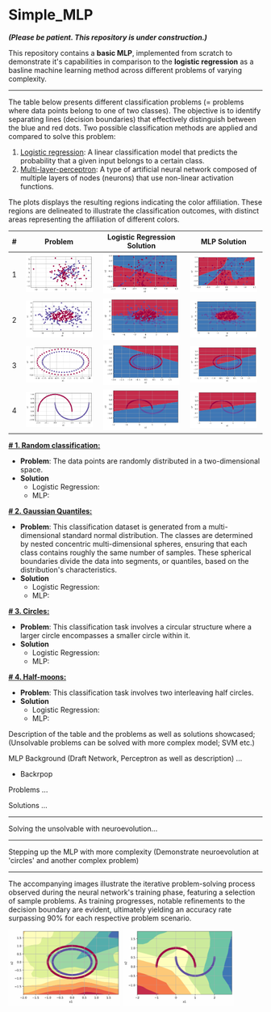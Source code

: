 # Simple_MLP

***(Please be patient. This repository is under construction.)***

This repository contains a **basic MLP**, implemented from scratch to demonstrate it's capabilities in comparison to the **logistic regression** as a basline machine learning method across different problems of varying complexity.

---

The table below presents different classification problems (= problems where data points belong to one of two classes). The objective is to identify separating lines (decision boundaries) that effectively distinguish between the blue and red dots.
Two possible classification methods are applied and compared to solve this problem:

1. <ins>Logistic regression</ins>: A linear classification model that predicts the probability that a given input belongs to a certain class.
2. <ins>Multi-layer-perceptron</ins>: A type of artificial neural network composed of multiple layers of nodes (neurons) that use non-linear activation functions.

The plots displays the resulting regions indicating the color affiliation. These regions are delineated to illustrate the classification outcomes, with distinct areas representing the affiliation of different colors.

| # | Problem     | Logistic Regression Solution | MLP Solution
| :----: |    :----:   |    :----:   |    :----:   |
| 1 | <img src="https://github.com/ABr-hub/Simple_MLP/blob/8cafb31ea28e5df6ea8a2a9b401f74b8f2fdb33f/ressources/Comparison_LR_MLP/Classification_Problem.png" width=95% height=95%> | <img src="https://github.com/ABr-hub/Simple_MLP/blob/7f005a126dae80dfbbd4f285fe9ac52c4f73594a/ressources/Comparison_LR_MLP/Classification_LR.png" width=95% height=95%>  |  <img src="https://github.com/ABr-hub/Simple_MLP/blob/7f005a126dae80dfbbd4f285fe9ac52c4f73594a/ressources/Comparison_LR_MLP/Classification_MLP.png" width=95% height=95%>           |
| 2 | <img src="https://github.com/ABr-hub/Simple_MLP/blob/817fda41d9ca4a699873cd992057347ec36d5d12/ressources/GaussianQuantilesProblem/GaussianQuantiles_Problem.png" width=95% height=95%> | <img src="https://github.com/ABr-hub/Simple_MLP/blob/817fda41d9ca4a699873cd992057347ec36d5d12/ressources/GaussianQuantilesProblem/GaussianQuantiles_LR.png" width=95% height=95%>  |  <img src="https://github.com/ABr-hub/Simple_MLP/blob/817fda41d9ca4a699873cd992057347ec36d5d12/ressources/GaussianQuantilesProblem/GaussianQuantiles_MLP.png" width=95% height=95%>           |
| 3 | <img src="https://github.com/ABr-hub/Simple_MLP/blob/dda64ba3f036427e5fa6fbf7f48ce5e76cc18075/ressources/CirclesProblem/circles_Problem.png" width=95% height=95%> | <img src="https://github.com/ABr-hub/Simple_MLP/blob/dda64ba3f036427e5fa6fbf7f48ce5e76cc18075/ressources/CirclesProblem/circles_LR.png" width=95% height=95%>  |  <img src="https://github.com/ABr-hub/Simple_MLP/blob/08ff0705d35ce800dfb310fda01cddb653f6545c/ressources/CirclesProblem/circles_MLP.png" width=95% height=95%>           |
| 4 | <img src="https://github.com/ABr-hub/Simple_MLP/blob/775fc542d07f9f4ce8e6f9d51c38730eee1b8332/ressources/MoonsProblem/moons_Problem.png" width=95% height=95%> | <img src="https://github.com/ABr-hub/Simple_MLP/blob/775fc542d07f9f4ce8e6f9d51c38730eee1b8332/ressources/MoonsProblem/moons_LR.png" width=95% height=95%>  |  <img src="https://github.com/ABr-hub/Simple_MLP/blob/775fc542d07f9f4ce8e6f9d51c38730eee1b8332/ressources/MoonsProblem/moons_MLP.png" width=95% height=95%>           |

**<ins># 1. Random classification:</ins>**
 * **Problem**: The data points are randomly distributed in a two-dimensional space.
 * **Solution**
   * Logistic Regression:
   * MLP: 

**<ins># 2. Gaussian Quantiles:</ins>**
 * **Problem**: This classification dataset is generated from a multi-dimensional standard normal distribution. The classes are determined by nested concentric multi-dimensional spheres, ensuring that each class contains roughly the same number of samples. These spherical boundaries divide the data into segments, or quantiles, based on the distribution's characteristics.
 * **Solution**
   * Logistic Regression:
   * MLP: 

**<ins># 3. Circles:</ins>**
 * **Problem**: This classification task involves a circular structure where a larger circle encompasses a smaller circle within it.
 * **Solution**
   * Logistic Regression:
   * MLP:  

**<ins># 4. Half-moons:</ins>**
 * **Problem**: This classification task involves two interleaving half circles.
 * **Solution**
   * Logistic Regression:
   * MLP: 




Description of the table and the problems as well as solutions showcased; (Unsolvable problems can be solved with more complex model; SVM etc.)




MLP Background (Draft Network, Perceptron as well as description)
...
  - Backrpop

Problems
...

Solutions
...


---

Solving the unsolvable with neuroevolution...

---

Stepping up the MLP with more complexity (Demonstrate neuroevolution at 'circles' and another complex problem)

---

The accompanying images illustrate the iterative problem-solving process observed during the neural network's training phase, featuring a selection of sample problems. As training progresses, notable refinements to the decision boundary are evident, ultimately yielding an accuracy rate surpassing 90% for each respective problem scenario.

<img src="https://github.com/ABr-hub/Simple_MLP/blob/f25321811243281fa3d8e7e76132016ffe8aeb8f/ressources/circlesMLP.gif"  width=44% height=44%/> <img src="https://github.com/ABr-hub/Simple_MLP/blob/f25321811243281fa3d8e7e76132016ffe8aeb8f/ressources/mlpMoon.gif"  width=44% height=44%/>





